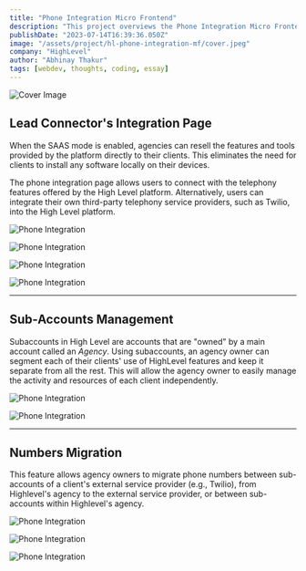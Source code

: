 ```yaml
---
title: "Phone Integration Micro Frontend"
description: "This project overviews the Phone Integration Micro Frontend, a self-contained HighLevel web app built on micro frontend architecture, managing telephony integrations and subaccounts management functionality for an Agency."
publishDate: "2023-07-14T16:39:36.050Z"
image: "/assets/project/hl-phone-integration-mf/cover.jpeg"
company: "HighLevel"
author: "Abhinay Thakur"
tags: [webdev, thoughts, coding, essay]
---
```


![Cover Image](/assets/project/hl-phone-integration-mf/cover.jpeg)

## Lead Connector's Integration Page

When the SAAS mode is enabled, agencies can resell the features and tools provided by the platform directly to their clients. This eliminates the need for clients to install any software locally on their devices.

The phone integration page allows users to connect with the telephony features offered by the High Level platform. Alternatively, users can integrate their own third-party telephony service providers, such as Twilio, into the High Level platform.

![Phone Integration](/assets/project/hl-phone-integration-mf/ss1.png)

![Phone Integration](/assets/project/hl-phone-integration-mf/ss2.png)

![Phone Integration](/assets/project/hl-phone-integration-mf/ss3.png)

![Phone Integration](/assets/project/hl-phone-integration-mf/ss4.png)

---

## Sub-Accounts Management

Subaccounts in High Level are accounts that are "owned" by a main account called an _Agency_. Using subaccounts, an agency owner can segment each of their clients' use of HighLevel features and keep it separate from all the rest. This will allow the agency owner to easily manage the activity and resources of each client independently.

![Phone Integration](/assets/project/hl-phone-integration-mf/ss5.png)

![Phone Integration](/assets/project/hl-phone-integration-mf/ss6.png)

---

## Numbers Migration

This feature allows agency owners to migrate phone numbers between sub-accounts of a client's external service provider (e.g., Twilio), from Highlevel's agency to the external service provider, or between sub-accounts within Highlevel's agency.

![Phone Integration](/assets/project/hl-phone-integration-mf/ss7.png)

![Phone Integration](/assets/project/hl-phone-integration-mf/ss8.png)

![Phone Integration](/assets/project/hl-phone-integration-mf/ss9.png)
